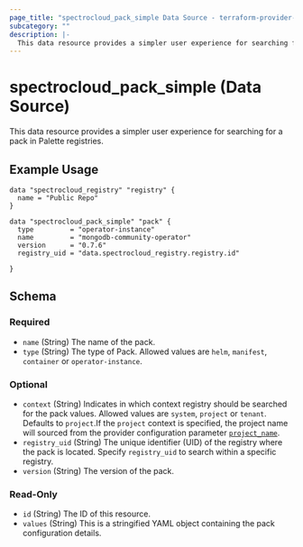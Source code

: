 ```yaml
---
page_title: "spectrocloud_pack_simple Data Source - terraform-provider-spectrocloud"
subcategory: ""
description: |-
  This data resource provides a simpler user experience for searching for a pack in Palette registries.
---
```


# spectrocloud_pack_simple (Data Source)

  This data resource provides a simpler user experience for searching for a pack in Palette registries.

## Example Usage

```hcl
data "spectrocloud_registry" "registry" {
  name = "Public Repo"
}

data "spectrocloud_pack_simple" "pack" {
  type         = "operator-instance"
  name         = "mongodb-community-operator"
  version      = "0.7.6"
  registry_uid = "data.spectrocloud_registry.registry.id"

}
```

<!-- schema generated by tfplugindocs -->
## Schema

### Required

- `name` (String) The name of the pack.
- `type` (String) The type of Pack. Allowed values are `helm`, `manifest`, `container` or `operator-instance`.

### Optional

- `context` (String) Indicates in which context registry should be searched for the pack values. Allowed values are `system`, `project` or `tenant`. Defaults to `project`.If  the `project` context is specified, the project name will sourced from the provider configuration parameter [`project_name`](https://registry.terraform.io/providers/spectrocloud/spectrocloud/latest/docs#schema).
- `registry_uid` (String) The unique identifier (UID) of the registry where the pack is located. Specify `registry_uid` to search within a specific registry.
- `version` (String) The version of the pack.

### Read-Only

- `id` (String) The ID of this resource.
- `values` (String) This is a stringified YAML object containing the pack configuration details.